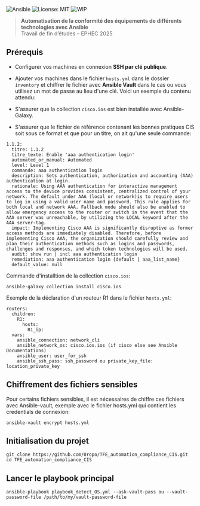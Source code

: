 ![Ansible](https://img.shields.io/badge/ansible-automation-blue)
![License: MIT](https://img.shields.io/badge/License-MIT-yellow.svg)
![WIP](https://img.shields.io/badge/status-work--in--progress-orange)

> **Automatisation de la conformité des équipements de différents technologies avec Ansible**  
> Travail de fin d’études – EPHEC 2025

## Prérequis

- Configurer vos machines en connexion **SSH par clé publique**.

- Ajouter vos machines dans le fichier `hosts.yml` dans le dossier `inventory` et chiffrer le fichier avec **Ansible Vault** dans le cas ou vous utilisez un mot de passe au lieu d'une clé. Voici un exemple du contenu attendu:

- S'assurer que la collection `cisco.ios` est bien installée avec Ansible-Galaxy.

- S'assurer que le fichier de référence contenant les bonnes pratiques CIS soit sous ce format et que pour un titre, on ait qu'une seule commande:


```
1.1.2:
  titre: 1.1.2
  titre_texte: Enable 'aaa authentication login'
  automated_or_manual: Automated
  level: Level 1
  commande: aaa authentication login
  description: Sets authentication, authorization and accounting (AAA) authentication at login.
  rationale: Using AAA authentication for interactive management access to the device provides consistent, centralized control of your network. The default under AAA (local or network)is to require users to log in using a valid user name and password. This rule applies for both local and network AAA. Fallback mode should also be enabled to allow emergency access to the router or switch in the event that the AAA server was unreachable, by utilizing the LOCAL keyword after the AAA server-tag.
  impact: Implementing Cisco AAA is significantly disruptive as former access methods are immediately disabled. Therefore, before implementing Cisco AAA, the organization should carefully review and plan their authentication methods such as logins and passwords, challenges and responses, and which token technologies will be used.
  audit: show run | incl aaa authentication login
  remediation: aaa authentication login {default | aaa_list_name} 
  default_value: null
```

Commande d'installtion de la collection `cisco.ios`:

```
ansible-galaxy collection install cisco.ios
```

Exemple de la déclaration d'un routeur R1 dans le fichier `hosts.yml`:
```
routers:
  children:
    R1:
      hosts:
        R1_ip:
  vars:
    ansible_connection: network_cli
    ansible_network_os: cisco.ios.ios (if cisco else see Ansible Documentations)  
    ansible_user: user_for_ssh
    ansible_ssh_pass: ssh_password ou private_key_file: location_private_key 
```

## Chiffrement des fichiers sensibles 

Pour certains fichiers sensibles, il est nécessaires de chiffre ces fichiers avec Ansible-vault, exemple avec le fichier hosts.yml qui contient les credentials de connexion:
```
ansible-vault encrypt hosts.yml
```


## Initialisation du projet

```
git clone https://github.com/0ropo/TFE_automation_compliance_CIS.git
cd TFE_automation_compliance_CIS
```

## Lancer le playbook principal

```
ansible-playbook playbook_detect_OS.yml --ask-vault-pass ou --vault-password-file /path/to/my/vault-password-file 
```
